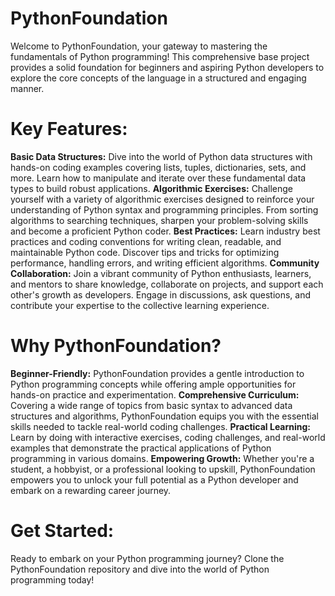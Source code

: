 # PythonFoundation
Welcome to PythonFoundation, your gateway to mastering the fundamentals of Python programming! This comprehensive base project provides a solid foundation for beginners and aspiring Python developers to explore the core concepts of the language in a structured and engaging manner.
# Key Features:

**Basic Data Structures:** Dive into the world of Python data structures with hands-on coding examples covering lists, tuples, dictionaries, sets, and more. Learn how to manipulate and iterate over these fundamental data types to build robust applications.
**Algorithmic Exercises:** Challenge yourself with a variety of algorithmic exercises designed to reinforce your understanding of Python syntax and programming principles. From sorting algorithms to searching techniques, sharpen your problem-solving skills and become a proficient Python coder.
**Best Practices:** Learn industry best practices and coding conventions for writing clean, readable, and maintainable Python code. Discover tips and tricks for optimizing performance, handling errors, and writing efficient algorithms.
**Community Collaboration:** Join a vibrant community of Python enthusiasts, learners, and mentors to share knowledge, collaborate on projects, and support each other's growth as developers. Engage in discussions, ask questions, and contribute your expertise to the collective learning experience.

# Why PythonFoundation?

**Beginner-Friendly:** PythonFoundation provides a gentle introduction to Python programming concepts while offering ample opportunities for hands-on practice and experimentation.
**Comprehensive Curriculum:** Covering a wide range of topics from basic syntax to advanced data structures and algorithms, PythonFoundation equips you with the essential skills needed to tackle real-world coding challenges.
**Practical Learning:** Learn by doing with interactive exercises, coding challenges, and real-world examples that demonstrate the practical applications of Python programming in various domains.
**Empowering Growth:** Whether you're a student, a hobbyist, or a professional looking to upskill, PythonFoundation empowers you to unlock your full potential as a Python developer and embark on a rewarding career journey.

# Get Started:
Ready to embark on your Python programming journey? Clone the PythonFoundation repository and dive into the world of Python programming today!
